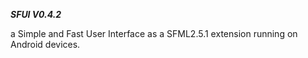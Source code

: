 **_SFUI V0.4.2_**

a Simple and Fast User Interface as a SFML2.5.1 extension running on Android devices.
